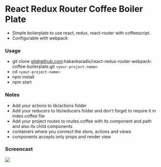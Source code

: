 # React Redux Router Coffee Boiler Plate

- Simple boilerplate to use react, redux, react-router with coffeescript. 
- Configurable with webpack

### Usage

- git clone git@github.com:hakankaradis/react-redux-router-webpack-coffee-boilerplate.git `<your-project-name>`
- cd `<your-project-name>`
- npm install
- npm start

### Notes

- Add your actions to lib/actions folder
- Add your reducers to lib/reducers folder and don't forget to require it in index.coffee file
- Add your project routes to routes.coffee with its component and path and also its child components 
- containers where you connect the store, actions and views
- components accepts only props and render view

### Screencast
![](http://g.recordit.co/pFmxBeDh1v.gif)
